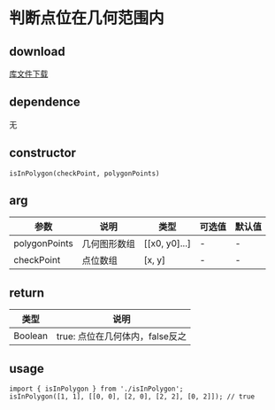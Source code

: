 # 判断点位在几何范围内
## download
[库文件下载](./js/math/isInPolygon.zip)
## dependence
无
## constructor
```
isInPolygon(checkPoint, polygonPoints)
```
## arg
| 参数 |	说明 |类型 |可选值	| 默认值 |
| ---- | ---- |---- | ----   |----  | 
| polygonPoints | 几何图形数组 | [[x0, y0]...] | - | -  | 
| checkPoint | 点位数组 | [x, y] | - | -  | 
## return
| 类型 |	说明 |
| ---- | ---- |
| Boolean | true: 点位在几何体内，false反之 |


## usage
```
import { isInPolygon } from './isInPolygon';
isInPolygon([1, 1], [[0, 0], [2, 0], [2, 2], [0, 2]]); // true
```

